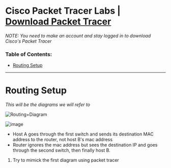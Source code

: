 # Cisco Packet Tracer Labs | [Download Packet Tracer](https://www.netacad.com/resources/lab-downloads?courseLang=en-US)
*NOTE: You need to make an account and stay logged in to download Cisco's Packet Tracer* 

### Table of Contents:
- [Routing Setup](#routing-setup)



___

# Routing Setup
*This will be the diagrams we will refer to*

![Routing+Diagram](https://github.com/user-attachments/assets/db78b45d-b3e3-413e-b444-7942fef0e498)

![image](https://github.com/user-attachments/assets/6c7db018-858b-41f1-8d40-f5b28967ee83)

- Host A goes through the first switch and sends its destination MAC address to the router, not host B's mac address
- Router ignores the mac address but sees the destination IP and goes through the second switch, then finally host B.

1. Try to mimick the first diagram using packet tracer
